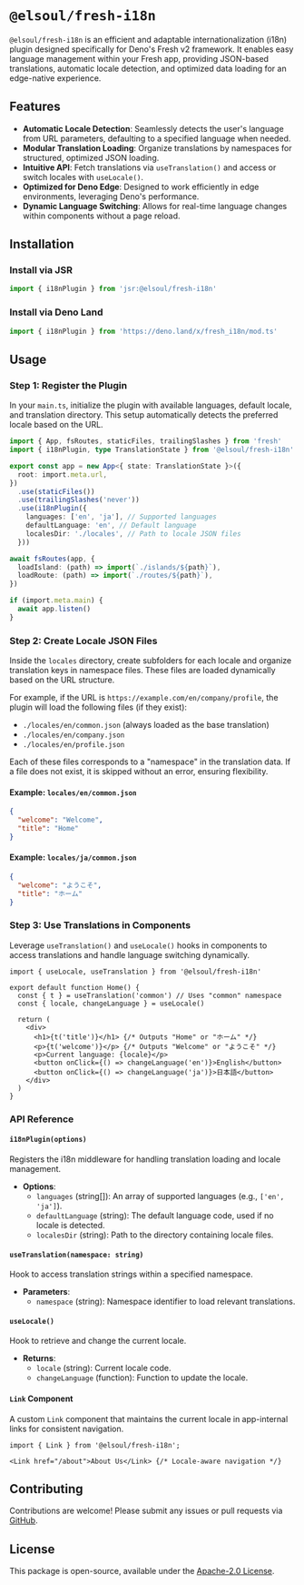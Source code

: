 # `@elsoul/fresh-i18n`

`@elsoul/fresh-i18n` is an efficient and adaptable internationalization (i18n)
plugin designed specifically for Deno's Fresh v2 framework. It enables easy
language management within your Fresh app, providing JSON-based translations,
automatic locale detection, and optimized data loading for an edge-native
experience.

## Features

- **Automatic Locale Detection**: Seamlessly detects the user's language from
  URL parameters, defaulting to a specified language when needed.
- **Modular Translation Loading**: Organize translations by namespaces for
  structured, optimized JSON loading.
- **Intuitive API**: Fetch translations via `useTranslation()` and access or
  switch locales with `useLocale()`.
- **Optimized for Deno Edge**: Designed to work efficiently in edge
  environments, leveraging Deno's performance.
- **Dynamic Language Switching**: Allows for real-time language changes within
  components without a page reload.

## Installation

### Install via JSR

```typescript
import { i18nPlugin } from 'jsr:@elsoul/fresh-i18n'
```

### Install via Deno Land

```typescript
import { i18nPlugin } from 'https://deno.land/x/fresh_i18n/mod.ts'
```

## Usage

### Step 1: Register the Plugin

In your `main.ts`, initialize the plugin with available languages, default
locale, and translation directory. This setup automatically detects the
preferred locale based on the URL.

```typescript
import { App, fsRoutes, staticFiles, trailingSlashes } from 'fresh'
import { i18nPlugin, type TranslationState } from '@elsoul/fresh-i18n'

export const app = new App<{ state: TranslationState }>({
  root: import.meta.url,
})
  .use(staticFiles())
  .use(trailingSlashes('never'))
  .use(i18nPlugin({
    languages: ['en', 'ja'], // Supported languages
    defaultLanguage: 'en', // Default language
    localesDir: './locales', // Path to locale JSON files
  }))

await fsRoutes(app, {
  loadIsland: (path) => import(`./islands/${path}`),
  loadRoute: (path) => import(`./routes/${path}`),
})

if (import.meta.main) {
  await app.listen()
}
```

### Step 2: Create Locale JSON Files

Inside the `locales` directory, create subfolders for each locale and organize
translation keys in namespace files. These files are loaded dynamically based on
the URL structure.

For example, if the URL is `https://example.com/en/company/profile`, the plugin
will load the following files (if they exist):

- `./locales/en/common.json` (always loaded as the base translation)
- `./locales/en/company.json`
- `./locales/en/profile.json`

Each of these files corresponds to a "namespace" in the translation data. If a
file does not exist, it is skipped without an error, ensuring flexibility.

#### Example: `locales/en/common.json`

```json
{
  "welcome": "Welcome",
  "title": "Home"
}
```

#### Example: `locales/ja/common.json`

```json
{
  "welcome": "ようこそ",
  "title": "ホーム"
}
```

### Step 3: Use Translations in Components

Leverage `useTranslation()` and `useLocale()` hooks in components to access
translations and handle language switching dynamically.

```tsx
import { useLocale, useTranslation } from '@elsoul/fresh-i18n'

export default function Home() {
  const { t } = useTranslation('common') // Uses "common" namespace
  const { locale, changeLanguage } = useLocale()

  return (
    <div>
      <h1>{t('title')}</h1> {/* Outputs "Home" or "ホーム" */}
      <p>{t('welcome')}</p> {/* Outputs "Welcome" or "ようこそ" */}
      <p>Current language: {locale}</p>
      <button onClick={() => changeLanguage('en')}>English</button>
      <button onClick={() => changeLanguage('ja')}>日本語</button>
    </div>
  )
}
```

### API Reference

#### `i18nPlugin(options)`

Registers the i18n middleware for handling translation loading and locale
management.

- **Options**:
  - `languages` (string[]): An array of supported languages (e.g.,
    `['en', 'ja']`).
  - `defaultLanguage` (string): The default language code, used if no locale is
    detected.
  - `localesDir` (string): Path to the directory containing locale files.

#### `useTranslation(namespace: string)`

Hook to access translation strings within a specified namespace.

- **Parameters**:
  - `namespace` (string): Namespace identifier to load relevant translations.

#### `useLocale()`

Hook to retrieve and change the current locale.

- **Returns**:
  - `locale` (string): Current locale code.
  - `changeLanguage` (function): Function to update the locale.

#### `Link` Component

A custom `Link` component that maintains the current locale in app-internal
links for consistent navigation.

```tsx
import { Link } from '@elsoul/fresh-i18n';

<Link href="/about">About Us</Link> {/* Locale-aware navigation */}
```

## Contributing

Contributions are welcome! Please submit any issues or pull requests via
[GitHub](https://github.com/elsoul/fresh-i18n).

## License

This package is open-source, available under the
[Apache-2.0 License](https://www.apache.org/licenses/LICENSE-2.0).

